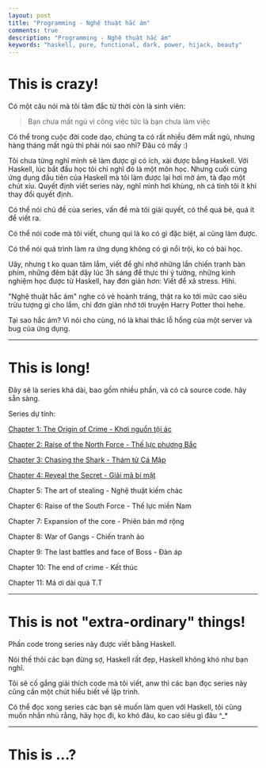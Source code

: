 ```yaml
---
layout: post
title: "Programming - Nghệ thuật hắc ám"
comments: true
description: "Programming - Nghệ thuật hắc ám"
keywords: "haskell, pure, functional, dark, power, hijack, beauty"
---
```



# This is crazy!

Có một câu nói mà tôi tâm đắc từ thời còn là sinh viên:

> Bạn chưa mất ngủ vì công việc tức là bạn chưa làm việc

Có thể trong cuộc đời code dạo, chúng ta có rất nhiều đêm mất ngủ, nhưng hàng tháng mất ngủ thì phải nói sao nhỉ? Đâu có mấy :)

Tôi chưa từng nghĩ mình sẽ làm được gì có ích, xài được bằng Haskell. Với Haskell, lúc bắt đầu học tôi chỉ nghĩ đó là một môn học. Nhưng cuối cùng ứng dụng đầu tiên của Haskell mà tôi làm được lại hơi mờ ám, tà đạo một chút xíu. Quyết định viết series này, nghĩ mình hơi khùng, nh cá tính tôi ít khi thay đổi quyết định.

Có thể nói chủ đề của series, vấn đề mà tôi giải quyết, có thể quá bé, quá ít để viết ra.

Có thể nói code mà tôi viết, chung qui là ko có gì đặc biệt, ai cũng làm được.

Có thể nói quá trình làm ra ứng dụng không có gì nổi trội, ko có bài học.

Uây, nhưng t ko quan tâm lắm, viết để ghi nhớ những lần chiến tranh bàn phím, những đêm bật dậy lúc 3h sáng để thực thi ý tưởng, những kinh nghiệm học được từ Haskell, hay đơn giản hơn: Viết để xả stress. Hihi.

"Nghệ thuật hắc ám" nghe có vẻ hoành tráng, thật ra ko tới mức cao siêu trừu tượng gì cho lắm, chỉ đơn giản nhớ tới truyện Harry Potter thoi hehe.

Tại sao hắc ám? Vì nói cho cùng, nó là khai thác lỗ hổng của một server và bug của ứng dụng.

---

# This is long!

Đây sẽ là series khá dài, bao gồm nhiều phần, và có cả source code. hãy sẵn sàng.

Series dự tính:

[Chapter 1: The Origin of Crime - Khơi nguồn tội ác](https://thanhdo89se.github.io/2018/chapter01-the-origin-of-crime/)

[Chapter 2: Raise of the North Force - Thế lực phương Bắc](https://thanhdo89se.github.io/2018/chapter02-raise-of-the-north-force/)

[Chapter 3: Chasing the Shark - Thám tử Cá Mập](https://thanhdo89se.github.io/2018/chapter03-chasing-the-shark/)

[Chapter 4: Reveal the Secret - Giải mã bí mật](https://thanhdo89se.github.io/2018/chapter04-reveal-the-secret/)

Chapter 5: The art of stealing - Nghệ thuật kiếm chác

Chapter 6: Raise of the South Force - Thế lực miền Nam

Chapter 7: Expansion of the core - Phiên bản mở rộng

Chapter 8: War of Gangs - Chiến tranh ảo

Chapter 9: The last battles and face of Boss - Đàn áp

Chapter 10: The end of crime - Kết thúc 

Chapter 11: Má ơi dài quá T.T

---

# This is not "extra-ordinary" things!

Phần code trong series này được viết bằng Haskell.

Nói thế thôi các bạn đừng sợ, Haskell rất đẹp, Haskell không khó như bạn nghĩ.

Tôi sẽ cố gắng giải thích code mà tôi viết, anw thì các bạn đọc series này cũng cần một chút hiểu biết về lập trình.

Có thể đọc xong series các bạn sẽ muốn làm quen với Haskell, tôi cũng muốn nhắn nhủ rằng, hãy học đi, ko khó đâu, ko cao siêu gì đâu ^_*

---

# This is ...?